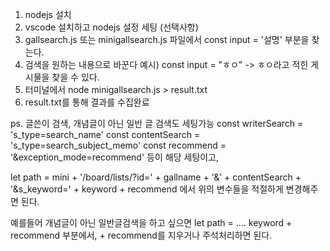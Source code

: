 1. nodejs 설치
2. vscode 설치하고 nodejs 설정 세팅 (선택사항)
3. gallsearch.js 또는 minigallsearch.js 파일에서 const input = '설명' 부분을 찾는다.
4. 검색을 원하는 내용으로 바꾼다 예시) const input = "ㅎㅇ" -> ㅎㅇ라고 적힌 게시물을 찾을 수 있다.
4. 터미널에서 node minigallsearch.js > result.txt
5. result.txt를 통해 결과를 수집완료

ps. 글쓴이 검색, 개념글이 아닌 일반 글 검색도 세팅가능 
const writerSearch = 's_type=search_name'
const contentSearch = 's_type=search_subject_memo'
const recommend = '&exception_mode=recommend'
등이 해당 세팅이고,

let path = mini + '/board/lists/?id=' + gallname + '&' + contentSearch + '&s_keyword=' + keyword + recommend 
에서 위의 변수들을 적절하게 변경해주면 된다.

예를들어 개념글이 아닌 일반글검색을 하고 싶으면 let path = .... keyword + recommend 부분에서, + recommend를 지우거나 주석처리하면 된다.